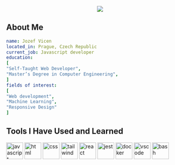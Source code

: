 <p align="center">
<img src="https://capsule-render.vercel.app/api?type=waving&color=005b96&fontColor=89CFF0&animation=fadeIn&height=100&text=Welcome!&fontSize=40" />
</p>

## About Me
```yaml
name: Jozef Vicen
located_in: Prague, Czech Republic
current_job: Javascript developer
education:
[
"Self-Taught Web Developer",
"Master’s Degree in Computer Engineering",
]
fields of interest:
[
"Web development",
"Machine Learning",
"Responsive Design"
]
```
## Tools I Have Used and Learned
<p align="left">  
<img src="https://cdn.jsdelivr.net/gh/devicons/devicon@latest/icons/javascript/javascript-original.svg" alt="javascript" width="45" height="45"/>
<img src="https://cdn.jsdelivr.net/gh/devicons/devicon@latest/icons/html5/html5-original.svg" alt="html" width="45" height="45"/>
<img src="https://cdn.jsdelivr.net/gh/devicons/devicon@latest/icons/css3/css3-original.svg" alt="css" width="45" height="45"/>
<img src="https://cdn.jsdelivr.net/gh/devicons/devicon@latest/icons/tailwindcss/tailwindcss-original.svg" alt="tailwind" width="45" height="45"/>
<img src="https://cdn.jsdelivr.net/gh/devicons/devicon@latest/icons/react/react-original.svg" alt="react" width="45" height="45"/>
<img src="https://cdn.jsdelivr.net/gh/devicons/devicon@latest/icons/jest/jest-plain.svg" alt="jest" width="45" height="45"/>
<img src="https://cdn.jsdelivr.net/gh/devicons/devicon@latest/icons/docker/docker-original.svg" alt="docker" width="45" height="45"/>
<img src="https://cdn.jsdelivr.net/gh/devicons/devicon/icons/vscode/vscode-original.svg" alt="vscode" width="45" height="45"/>
<img src="https://cdn.jsdelivr.net/gh/devicons/devicon/icons/bash/bash-original.svg" alt="bash" width="45" height="45"/>
</p>
